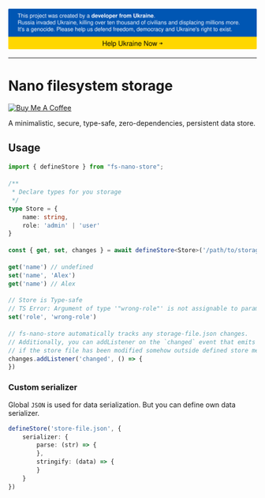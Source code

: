 [![Stand With Ukraine](https://raw.githubusercontent.com/vshymanskyy/StandWithUkraine/main/banner-direct-single.svg)](https://stand-with-ukraine.pp.ua)

---

# Nano filesystem storage

<a href="https://www.buymeacoffee.com/kozack" target="_blank"><img src="https://cdn.buymeacoffee.com/buttons/v2/default-red.png" height="60" alt="Buy Me A Coffee"></a>

A minimalistic, secure, type-safe, zero-dependencies, persistent data store.

## Usage

```ts
import { defineStore } from "fs-nano-store";

/**
 * Declare types for you storage
 */
type Store = {
	name: string,
	role: 'admin' | 'user'
}

const { get, set, changes } = await defineStore<Store>('/path/to/storage-file.json')

get('name') // undefined
set('name', 'Alex')
get('name') // Alex

// Store is Type-safe
// TS Error: Argument of type '"wrong-role"' is not assignable to parameter of type '"admin" | "user"'.
set('role', 'wrong-role')

// fs-nano-store automatically tracks any storage-file.json changes.
// Additionally, you can addListener on the `changed` event that emits
// if the store file has been modified somehow outside defined store methods.
changes.addListener('changed', () => {
})
```

### Custom serializer

Global `JSON` is used for data serialization. But you can define own data serializer.

```ts
defineStore('store-file.json', {
	serializer: {
		parse: (str) => {
		},
		stringify: (data) => {
		}
	}
})
```
